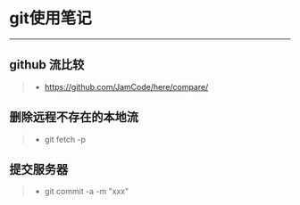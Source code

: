 # git使用笔记
----


## github 流比较
>* https://github.com/JamCode/here/compare/


## 删除远程不存在的本地流
>* git fetch -p


## 提交服务器
>* git commit -a -m "xxx"
